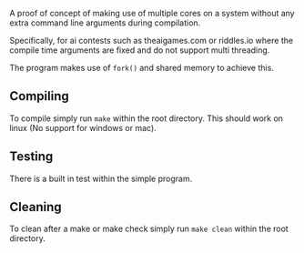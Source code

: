 A proof of concept of making use of multiple cores on a system without any extra command line arguments during compilation.

Specifically, for ai contests such as theaigames.com or riddles.io where the compile time arguments are fixed and do not support multi threading.

The program makes use of ```fork()``` and shared memory to achieve this.


## Compiling

To compile simply run ```make``` within the root directory. This should work on linux (No support for windows or mac).

## Testing

There is a built in test within the simple program.

## Cleaning

To clean after a make or make check simply run ```make clean``` within the root directory.
